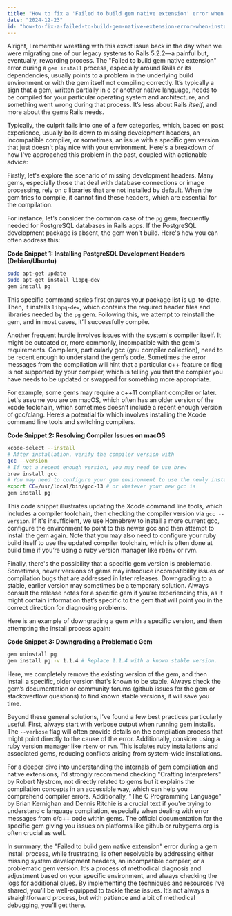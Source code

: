 ```yaml
---
title: "How to fix a 'Failed to build gem native extension' error when installing Rails 5.2.2?"
date: "2024-12-23"
id: "how-to-fix-a-failed-to-build-gem-native-extension-error-when-installing-rails-522"
---
```


Alright,  I remember wrestling with this exact issue back in the day when we were migrating one of our legacy systems to Rails 5.2.2—a painful but, eventually, rewarding process. The "Failed to build gem native extension" error during a `gem install` process, especially around Rails or its dependencies, usually points to a problem in the underlying build environment or with the gem itself not compiling correctly. It’s typically a sign that a gem, written partially in c or another native language, needs to be compiled for your particular operating system and architecture, and something went wrong during that process. It’s less about Rails *itself*, and more about the gems Rails needs.

Typically, the culprit falls into one of a few categories, which, based on past experience, usually boils down to missing development headers, an incompatible compiler, or sometimes, an issue with a specific gem version that just doesn't play nice with your environment. Here's a breakdown of how I've approached this problem in the past, coupled with actionable advice:

Firstly, let's explore the scenario of missing development headers. Many gems, especially those that deal with database connections or image processing, rely on c libraries that are not installed by default. When the gem tries to compile, it cannot find these headers, which are essential for the compilation.

For instance, let’s consider the common case of the `pg` gem, frequently needed for PostgreSQL databases in Rails apps. If the PostgreSQL development package is absent, the gem won't build. Here's how you can often address this:

**Code Snippet 1: Installing PostgreSQL Development Headers (Debian/Ubuntu)**

```bash
sudo apt-get update
sudo apt-get install libpq-dev
gem install pg
```

This specific command series first ensures your package list is up-to-date. Then, it installs `libpq-dev`, which contains the required header files and libraries needed by the `pg` gem. Following this, we attempt to reinstall the gem, and in most cases, it’ll successfully compile.

Another frequent hurdle involves issues with the system's compiler itself. It might be outdated or, more commonly, incompatible with the gem's requirements. Compilers, particularly gcc (gnu compiler collection), need to be recent enough to understand the gem’s code. Sometimes the error messages from the compilation will hint that a particular c++ feature or flag is not supported by your compiler, which is telling you that the compiler you have needs to be updated or swapped for something more appropriate.

For example, some gems may require a c++11 compliant compiler or later. Let's assume you are on macOS, which often has an older version of the xcode toolchain, which sometimes doesn’t include a recent enough version of gcc/clang. Here’s a potential fix which involves installing the Xcode command line tools and switching compilers.

**Code Snippet 2: Resolving Compiler Issues on macOS**

```bash
xcode-select --install
# After installation, verify the compiler version with
gcc --version
# If not a recent enough version, you may need to use brew
brew install gcc
# You may need to configure your gem environment to use the newly installed gcc
export CC=/usr/local/bin/gcc-13 # or whatever your new gcc is
gem install pg
```

This code snippet illustrates updating the Xcode command line tools, which includes a compiler toolchain, then checking the compiler version via `gcc --version`. If it's insufficient, we use Homebrew to install a more current gcc, configure the environment to point to this newer gcc and then attempt to install the gem again. Note that you may also need to configure your ruby build itself to use the updated compiler toolchain, which is often done at build time if you’re using a ruby version manager like rbenv or rvm.

Finally, there's the possibility that a specific gem version is problematic. Sometimes, newer versions of gems may introduce incompatibility issues or compilation bugs that are addressed in later releases. Downgrading to a stable, earlier version may sometimes be a temporary solution. Always consult the release notes for a specific gem if you’re experiencing this, as it might contain information that’s specific to the gem that will point you in the correct direction for diagnosing problems.

Here is an example of downgrading a gem with a specific version, and then attempting the install process again:

**Code Snippet 3: Downgrading a Problematic Gem**

```bash
gem uninstall pg
gem install pg -v 1.1.4 # Replace 1.1.4 with a known stable version.
```

Here, we completely remove the existing version of the gem, and then install a specific, older version that's known to be stable. Always check the gem’s documentation or community forums (github issues for the gem or stackoverflow questions) to find known stable versions, it will save you time.

Beyond these general solutions, I've found a few best practices particularly useful. First, always start with verbose output when running gem installs. The `--verbose` flag will often provide details on the compilation process that might point directly to the cause of the error. Additionally, consider using a ruby version manager like `rbenv` or `rvm`. This isolates ruby installations and associated gems, reducing conflicts arising from system-wide installations.

For a deeper dive into understanding the internals of gem compilation and native extensions, I'd strongly recommend checking "Crafting Interpreters" by Robert Nystrom, not directly related to gems but it explains the compilation concepts in an accessible way, which can help you comprehend compiler errors. Additionally, "The C Programming Language" by Brian Kernighan and Dennis Ritchie is a crucial text if you're trying to understand c language compilation, especially when dealing with error messages from c/c++ code within gems. The official documentation for the specific gem giving you issues on platforms like github or rubygems.org is often crucial as well.

In summary, the "Failed to build gem native extension" error during a gem install process, while frustrating, is often resolvable by addressing either missing system development headers, an incompatible compiler, or a problematic gem version. It’s a process of methodical diagnosis and adjustment based on your specific environment, and always checking the logs for additional clues. By implementing the techniques and resources I’ve shared, you’ll be well-equipped to tackle these issues. It’s not always a straightforward process, but with patience and a bit of methodical debugging, you’ll get there.
